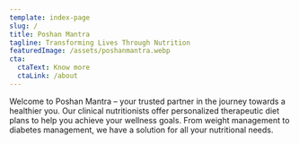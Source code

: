 ```yaml
---
template: index-page
slug: /
title: Poshan Mantra
tagline: Transforming Lives Through Nutrition
featuredImage: /assets/poshanmantra.webp
cta:
  ctaText: Know more
  ctaLink: /about
---
```

Welcome to Poshan Mantra – your trusted partner in the journey towards a healthier you. Our clinical nutritionists offer personalized therapeutic diet plans to help you achieve your wellness goals. From weight management to diabetes management, we have a solution for all your nutritional needs.